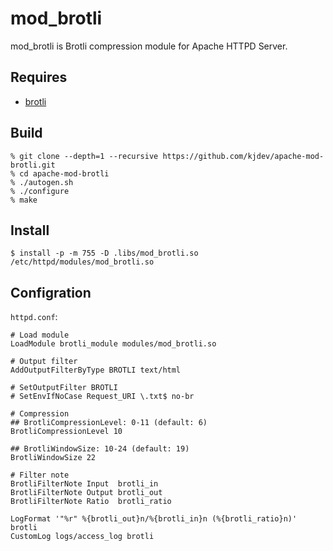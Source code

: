 # mod_brotli

mod_brotli is Brotli compression module for Apache HTTPD Server.

## Requires

* [brotli](https://github.com/google/brotli.git)

## Build

```
% git clone --depth=1 --recursive https://github.com/kjdev/apache-mod-brotli.git
% cd apache-mod-brotli
% ./autogen.sh
% ./configure
% make
```

## Install

```
$ install -p -m 755 -D .libs/mod_brotli.so /etc/httpd/modules/mod_brotli.so
```

## Configration

`httpd.conf`:

```
# Load module
LoadModule brotli_module modules/mod_brotli.so

# Output filter
AddOutputFilterByType BROTLI text/html

# SetOutputFilter BROTLI
# SetEnvIfNoCase Request_URI \.txt$ no-br

# Compression
## BrotliCompressionLevel: 0-11 (default: 6)
BrotliCompressionLevel 10

## BrotliWindowSize: 10-24 (default: 19)
BrotliWindowSize 22

# Filter note
BrotliFilterNote Input  brotli_in
BrotliFilterNote Output brotli_out
BrotliFilterNote Ratio  brotli_ratio

LogFormat '"%r" %{brotli_out}n/%{brotli_in}n (%{brotli_ratio}n)' brotli
CustomLog logs/access_log brotli
```
